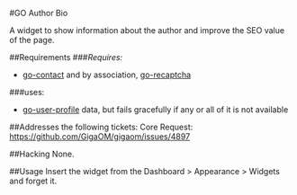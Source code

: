 #GO Author Bio

A widget to show information about the author and improve the SEO value of the page.

##Requirements
###*Requires:*
* [go-contact](https://github.com/GigaOM/go-contact) and by association, [go-recaptcha](https://github.com/GigaOM/go-recaptcha)

###uses:
* [go-user-profile](https://github.com/GigaOM/gigaom-plugins/tree/master/go-user-profile) data, but fails gracefully if any or all of it is not available


##Addresses the following tickets:
Core Request: https://github.com/GigaOM/gigaom/issues/4897

##Hacking
None.

##Usage
Insert the widget from the Dashboard > Appearance > Widgets and forget it.